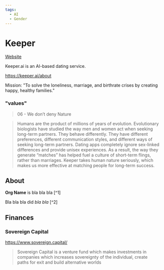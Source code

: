 ```yaml
---
tags:
  - AI
  - Gender
---
```

# Keeper

[Website](https://keeper.ai)

Keeper.ai is an AI-based dating service.

https://keeper.ai/about

Mission: "To solve the loneliness, marriage, and birthrate crises by creating happy, healthy families."

###  "values"

>06 - We don’t deny Nature

>Humans are the product of millions of years of evolution. Evolutionary biologists have studied the way men and women act when seeking long-term partners. They behave differently. They have different preferences, different communication styles, and different ways of seeking long-term partners. Dating apps completely ignore sex-linked differences and provide unisex experiences. As a result, the way they generate “matches” has helped fuel a culture of short-term flings, rather than marriages. Keeper takes human nature seriously, which makes us more effective at matching people for long-term success.

## About

**Org Name** is bla bla bla [^1]

Bla bla bla did _bla bla_ [^2]


## Finances
### Sovereign Capital

https://www.sovereign.capital/

>Sovereign Capital is a venture fund which makes investments in companies which increases sovereignty of the individual, create paths for exit and build alternative worlds
 